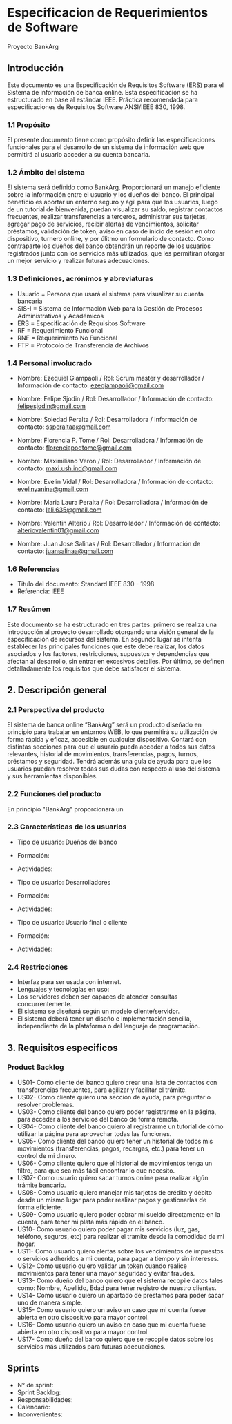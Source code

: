 # Especificacion de Requerimientos de Software
Proyecto BankArg

## Introducción
Este documento es una Especificación de Requisitos Software (ERS) para el Sistema de información de banca online. Esta especificación se ha estructurado en base al estándar IEEE. Práctica recomendada para especificaciones de Requisitos Software ANSI/IEEE 830, 1998.
### 1.1 Propósito
El presente documento tiene como propósito definir las especificaciones funcionales para el desarrollo de un sistema de información web que permitirá al usuario acceder a su cuenta bancaria.
### 1.2 Ámbito del sistema
El sistema será definido como BankArg. Proporcionará un manejo eficiente sobre la información entre el usuario y los dueños del banco.
El principal beneficio es aportar un enterno seguro y ágil para que los usuarios, luego de un tutorial de bienvenida, puedan visualizar su saldo, registrar contactos frecuentes, realizar transferencias a terceros, administrar sus tarjetas, agregar pago de servicios, recibir alertas de vencimientos, solicitar préstamos, validación de token, aviso en caso de inicio de sesión en otro dispositivo, turnero online, y por úlitmo un formulario de contacto.
Como contraparte los dueños del banco obtendrán un reporte de los usuarios registrados junto con los servicios más utilizados, que les permitirán otorgar un mejor servicio y realizar futuras adecuaciones.
### 1.3 Definiciones, acrónimos y abreviaturas

- Usuario = Persona que usará el sistema para visualizar su cuenta bancaria
- SIS-I = Sistema de Información Web para la Gestión de Procesos Administrativos y Académicos
- ERS = Especificación de Requisitos Software
- RF = Requerimiento Funcional
- RNF = Requerimiento No Funcional
- FTP = Protocolo de Transferencia de Archivos

### 1.4 Personal involucrado
- Nombre: Ezequiel Giampaoli
/ Rol: Scrum master y desarrollador
/ Información de contacto: ezegiampaoli@gmail.com

- Nombre: Felipe Sjodin
/ Rol: Desarrollador
/ Información de contacto: felipesjodin@gmail.com

- Nombre: Soledad Peralta
/ Rol: Desarrolladora
/ Información de contacto: ssperaltaa@gmail.com

- Nombre: Florencia P. Tome
/ Rol: Desarrolladora
/ Información de contacto: florenciapodtome@gmail.com

- Nombre: Maximiliano Veron
/ Rol: Desarrollador
/ Información de contacto: maxi.ush.ind@gmail.com

- Nombre: Evelin Vidal
/ Rol: Desarrolladora
/ Información de contacto: evelinyanina@gmail.com

- Nombre: Maria Laura Peralta
/ Rol: Desarrolladora
/ Información de contacto: lali.635@gmail.com

- Nombre: Valentin Alterio
/ Rol: Desarrollador
/ Información de contacto: alteriovalentin01@gmail.com

- Nombre: Juan Jose Salinas
/ Rol: Desarrollador
/ Información de contacto: juansalinaa@gmail.com

### 1.6 Referencias
- Titulo del documento: Standard IEEE 830 - 1998
- Referencia: IEEE 

### 1.7 Resúmen
Este documento se ha estructurado en tres partes: primero se realiza una introducción al proyecto desarrollado otorgando una visión general de la especificación de recursos del sistema. En segundo lugar se intenta establecer las principales funciones que éste debe realizar, los datos asociados y los factores, restricciones, supuestos y dependencias que afectan al desarrollo, sin entrar en excesivos detalles. Por último, se definen detalladamente los requisitos que debe satisfacer el sistema.

## 2. Descripción general

### 2.1 Perspectiva del producto
El sistema de banca online “BankArg” será un producto diseñado en principio para trabajar en entornos WEB, lo que permitirá su utilización de forma rápida y eficaz, accesible en cualquier dispositivo. Contará con distintas secciones para que el usuario pueda acceder a todos sus datos relevantes, historial de movimientos, transferencias, pagos, turnos, préstamos y seguridad. Tendrá además una guía de ayuda para que los usuarios puedan resolver todas sus dudas con respecto al uso del sistema y sus herramientas disponibles. 

### 2.2 Funciones del producto
En principio "BankArg" proporcionará un 
### 2.3 Características de los usuarios

- Tipo de usuario: Dueños del banco
- Formación: 
- Actividades:

- Tipo de usuario: Desarrolladores
- Formación:
- Actividades:

- Tipo de usuario: Usuario final o cliente
- Formación:
- Actividades:

### 2.4 Restricciones
-	Interfaz para ser usada con internet.
-	Lenguajes y tecnologías en uso: 
-	Los servidores deben ser capaces de atender consultas concurrentemente.
-	El sistema se diseñará según un modelo cliente/servidor.
-	El sistema deberá tener un diseño e implementación sencilla, independiente de la plataforma o del lenguaje de programación.


## 3. Requisitos especificos

### Product Backlog

- US01- Como cliente del banco quiero crear una lista de contactos con transferencias frecuentes, para agilizar y facilitar el trámite.
- US02- Como cliente quiero una sección de ayuda, para preguntar o resolver problemas.
- US03- Como cliente del banco quiero poder registrarme en la página, para acceder a los servicios del banco de forma remota.
- US04- Como cliente del banco quiero al registrarme un tutorial de cómo utilizar la página para aprovechar todas las funciones.
- US05- Como cliente del banco quiero tener un historial de todos mis movimientos (transferencias, pagos, recargas, etc.) para tener un control de mi dinero. 
- US06- Como cliente quiero que el historial de movimientos tenga un filtro, para que sea más fácil encontrar lo que necesito.
- US07- Como usuario quiero sacar turnos online para realizar algún trámite bancario.
- US08- Como usuario quiero manejar mis tarjetas de crédito y débito desde un mismo lugar para poder realizar pagos y gestionarlas de forma eficiente.
- US09- Como usuario quiero poder cobrar mi sueldo directamente en la cuenta, para tener mi plata más rápido en el banco.
- US10- Como usuario quiero poder pagar mis servicios (luz, gas, teléfono, seguros, etc) para realizar el tramite desde la comodidad de mi hogar.
- US11- Como usuario quiero alertas sobre los vencimientos de impuestos o servicios adheridos a mi cuenta, para pagar a tiempo y sin intereses.
- US12- Como usuario quiero validar un token cuando realice movimientos para tener una mayor seguridad y evitar fraudes.
- US13- Como dueño del banco quiero que el sistema recopile datos tales como: Nombre, Apellido, Edad para tener registro de nuestro clientes.
- US14- Como usuario quiero un apartado de préstamos para poder sacar uno de manera simple.
- US15- Como usuario quiero un aviso en caso que mi cuenta fuese abierta en otro dispositivo para mayor control.
- US16- Como usuario quiero un aviso en caso que mi cuenta fuese abierta en otro dispositivo para mayor control
- US17- Como dueño del banco quiero que se recopile datos sobre los servicios más utilizados para futuras adecuaciones. 

## Sprints

- N° de sprint:
- Sprint Backlog:
- Responsabilidades:
- Calendario:
- Inconvenientes:






